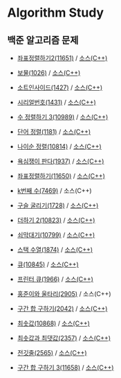 # Algorithm Study

## 백준 알고리즘 문제
- [좌표정렬하기2(11651)](https://www.acmicpc.net/problem/11651) / 
  [소스(C++)](./docs/11651)

- [보물(1026)](https://www.acmicpc.net/problem/1026) / 
  [소스(C++)](./docs/1026)

- [소트인사이드(1427)](https://www.acmicpc.net/problem/1427) / 
  [소스(C++)](./docs/1427)

- [시리얼번호(1431)](https://www.acmicpc.net/problem/1431) / 
  [소스(C++)](./docs/1431)

- [수 정렬하기 3(10989)](https://www.acmicpc.net/problem/10989) / 
  [소스(C++)](./docs/10989)

- [단어 정렬(1181)](https://www.acmicpc.net/problem/1181) /
  [소스(C++)](./docs/1181)

- [나이순 정렬(10814)](https://www.acmicpc.net/problem/10814) /
  [소스(C++)](./docs/10814)

- [욕심쟁이 판다(1937)](https://www.acmicpc.net/problem/1937) /
  [소스(C++)](./docs/1937)

- [좌표정렬하기(11650)](https://www.acmicpc.net/problem/11650) /
  [소스(C++)](./docs/11650)

- [k번째 수(7469)](https://www.acmicpc.net/problem/7469) /
  소스(C++)

- [구슬 굴리기(1728)](https://www.acmicpc.net/problem/1728) /
  [소스(C++)](./docs/1728)

- [더하기 2(10823)](https://www.acmicpc.net/problem/10823) /
  [소스(C++)](./docs/10823)

- [쇠막대기(10799)](https://www.acmicpc.net/problem/10799) /
  [소스(C++)](./docs/10799)

- [스택 수열(1874)](https://www.acmicpc.net/problem/1874) /
  [소스(C++)](./docs/1874)

- [큐(10845)](https://www.acmicpc.net/problem/10845) /
  [소스(C++)](./docs/10845)

- [프린터 큐(1966)](https://www.acmicpc.net/problem/1966) /
  [소스(C++)](./docs/1966)

- [홍준이와 울타리(2905)](https://www.acmicpc.net/problem/2905) /
  소스(C++)

- [구간 합 구하기(2042)](https://www.acmicpc.net/problem/2042) /
  [소스(C++)](./docs/2042)

- [최솟값(10868)](https://www.acmicpc.net/problem/10868) /
  [소스(C++)](./docs/10868)

- [최솟값과 최댓값(2357)](https://www.acmicpc.net/problem/2357) /
  [소스(C++)](./docs/2357)

- [전깃줄(2565)](https://www.acmicpc.net/problem/2565) /
  [소스(C++)](./docs/2565)

- [구간 합 구하기 3(11658)](https://www.acmicpc.net/problem/11658) /
  [소스(C++)](./docs/11658)